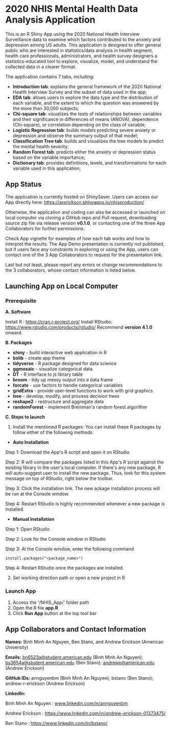 # 2020 NHIS Mental Health Data Analysis Application

This is an R Shiny App using the 2020 National Health Interview Surveillance data to examine which factors contributed to the anxiety and depression among US adults. This application is designed to offer general public who are interested in statistics/data analysis in health segment, health care professionals, administrators, and health survey designers a statistics-educated tool to explore, visualize, model, and understand the collected data in a clearer format.

The application contains 7 tabs, including:

  * **Introduction tab**: explains the general framework of the 2020 National Health Interview Survey and the subset of data used in the app;
  * **EDA tab**: allows users to explore the data type and the distribution of each variable, and the extent to which the question was answered by the more than 30,000 subjects;
  * **Chi-square tab**: visualizes the tests of relationships between variables and their significance in differences of means (ANOVA), dependence (Chi-square), or correlation depending on the class of variable;
  * **Logistic Regression tab**: builds models predicting severe anxiety or depression and observe the summary output of that model;
  * **Classification Tree tab**: builds and visualizes the tree models to predict the mental health severity;
  * **Random Forest tab**: predicts either the anxiety or depression status based on the variable importance;
  * **Dictionary tab**: provides definitions, levels, and transformations for each variable used in this application;

## App Status

The application is currently hosted on ShinySever. Users can access our App directly here: https://arerickson.shinyapps.io/nhisproduction/

Otherwise, the application and coding can also be accessed or launched on local computer via cloning a GitHub repo and Pull request, downloading source zip file via release version **v0.1.0**, or contacting one of the three App Collaborators for further permissions. 

Check App vignette for examples of how each tab works and how to interpret the results. The App Demo presentation is currently not published, but if users face any constraints in exploring or using the App, users can contact one of the 3 App Collaborators to request for the presentation link.

Last but not least, please report any errors or change recommendations to the 3 collaborators, whose contact information is listed below.

## Launching App on Local Computer

### Prerequisite 

**A. Software**

Install R : https://cran.r-project.org/
Install RStudio: https://www.rstudio.com/products/rstudio/ 
Recommend **version 4.1.0** onward.

**B. Packages**

  * **shiny** - build interactive web application in R
  * **bslib** - create app theme
  * **tidyverse** - R package designed for data science
  * **ggmosaic** - visualize categorical data
  * **DT** - R interface to js library table
  * **broom** - tidy up messy output into a data frame
  * **forcats** - use factors to handle categorical variables
  * **gridExtra** - provide user-level functions to work with grid graphics
  * **tree** - develop, modify, and process decision trees
  * **reshape2** - restructure and aggregate data
  * **randomForest** - implement Breinman's random forest algorithm

**C. Steps to launch**
  
1. Install the mentioned R packages: You can install these R packages by follow either of the following methods.
  * **Auto Installation**
  
  Step 1: Download the App's R script and open it on RStudio
  
  Step 2: R will compare the packages listed in this App's R script against the existing library in the user's local computer. If there's any new package, R will auto-suggest user to install the new package. Thus, look for this system message on top of RStudio, right below the toolbar.
  
  Step 3: Click the installation link. The new ackage installation process will be run at the Console window.
  
  Step 4: Restart RStudio is highly recommended whenever a new package is installed.
  
  * **Manual Installation**
  
  Step 1: Open RStudio
  
  Step 2: Look for the Console window in RStudio
  
  Step 3: At the Console window, enter the following command

```{r}
install.packages("<package_name>")
```

  Step 4: Restart RStudio once the packages are installed.

2. Set working direction path or open a new project in R

### Launch App 

1. Access the '/NHIS_App/' folder path
2. Open the R file **app.R**
3. Click **Run App** button at the top tool bar


## App Collaborators and Contact Information

**Names:** Binh Minh An Nguyen, Ben Stano, and Andrew Erickson (American University)

**Emails:** bn6523a@student.american.edu (Binh Minh An Nguyen); bs3654a@student.american.edu (Ben Stano); andrewe@american.edu (Andrew Erickson)

**GitHub IDs:** annguyenbm (Binh Minh An Nguyen); bstano (Ben Stano); andrew-r-erickson (Andrew Erickson)

**LinkedIn:**

Binh Minh An Nguyen : www.linkedin.com/in/annguyenbm

Andrew Erickson : https://www.linkedin.com/in/andrew-erickson-01373475/

Ben Stano : https://www.linkedin.com/in/bstano/
